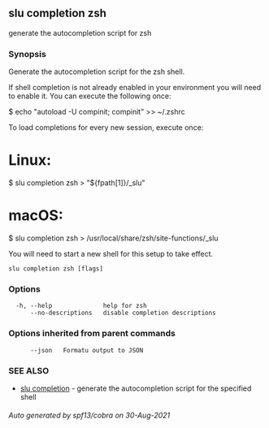 ## slu completion zsh

generate the autocompletion script for zsh

### Synopsis


Generate the autocompletion script for the zsh shell.

If shell completion is not already enabled in your environment you will need
to enable it.  You can execute the following once:

$ echo "autoload -U compinit; compinit" >> ~/.zshrc

To load completions for every new session, execute once:
# Linux:
$ slu completion zsh > "${fpath[1]}/_slu"
# macOS:
$ slu completion zsh > /usr/local/share/zsh/site-functions/_slu

You will need to start a new shell for this setup to take effect.


```
slu completion zsh [flags]
```

### Options

```
  -h, --help              help for zsh
      --no-descriptions   disable completion descriptions
```

### Options inherited from parent commands

```
      --json   Formatu output to JSON
```

### SEE ALSO

* [slu completion](slu_completion.md)	 - generate the autocompletion script for the specified shell

###### Auto generated by spf13/cobra on 30-Aug-2021
